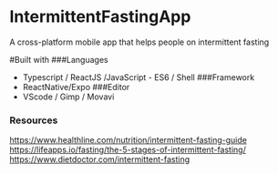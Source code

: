 # IntermittentFastingApp
A  cross-platform mobile app that helps people on intermittent fasting 


#Built with
###Languages
 - Typescript / ReactJS /JavaScript - ES6 / Shell
###Framework 
 - ReactNative/Expo 
###Editor
 - VScode / Gimp / Movavi 
### Resources 
https://www.healthline.com/nutrition/intermittent-fasting-guide
https://lifeapps.io/fasting/the-5-stages-of-intermittent-fasting/
https://www.dietdoctor.com/intermittent-fasting
